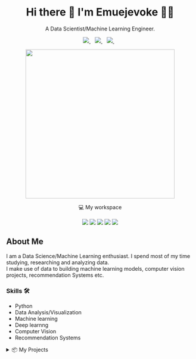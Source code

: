 
<h1 align='center'>
  Hi there 👋 I'm Emuejevoke 👨‍💻
</h1>

<p align='center'>
  A Data Scientist/Machine Learning Engineer.
</p>



<p align='center'>
  
  <a href="https://linkedin.com/in/emuejevoke-eshemitan">
    <img src="https://img.shields.io/badge/linkedin-%230077B5.svg?&style=for-the-badge&logo=linkedin&logoColor=white" />
  </a>&nbsp;&nbsp;
    <a href="https://twitter.com/davidsonity_">
    <img src="https://img.shields.io/badge/Twitter-1DA1F2?style=for-the-badge&logo=twitter&logoColor=white" />        
  </a>&nbsp;&nbsp;
  <a href="mailto:eshemitanvoke@gmail.com">
    <img src="https://img.shields.io/badge/Gmail-D14836?style=for-the-badge&logo=gmail&logoColor=white" />        
  </a>&nbsp;&nbsp;
  
</p>

<p align='center'>
  <a href="#"><img src="https://github-readme-stats.vercel.app/api?username=Davidsonity&show_icons=true&count_private=true&theme=dark" width="400"></a>
</p>

<p align='center'>
  💻 My workspace<br/><br/>
  <img src="https://img.shields.io/badge/PyCharm-000000.svg?&style=for-the-badge&logo=PyCharm&logoColor=white" />
  <img src="https://img.shields.io/badge/TensorFlow-FF6F00?style=for-the-badge&logo=tensorflow&logoColor=white" />
  <img src="https://img.shields.io/badge/OpenCV-27338e?style=for-the-badge&logo=OpenCV&logoColor=white" />
  <img src="https://img.shields.io/badge/Jupyter-F37626.svg?&style=for-the-badge&logo=Jupyter&logoColor=white" />
  <img src="https://img.shields.io/badge/Colab-F9AB00?style=for-the-badge&logo=googlecolab&color=525252" />
</p>



## About Me
I am a Data Science/Machine Learning enthusiast. I spend most of my time studying, researching and analyzing data. \
I make use of data to building machine learning models, computer vision projects, recommendation Systems etc.

### Skills 🛠 
- Python
- Data Analysis/Visualization
- Machine learning
- Deep learnng
- Computer Vision
- Recommendation Systems

<details>

<summary>📦 My Projects</summary>

| Name                 | A short summary                              | App  | Notebook |
| -------------------- | -------------------------------------------- | --------- |-------- |
| [Dog Breed Classifier](https://github.com/Davidsonity/Dog_Breed_Classifier) | Classifiy images of dogs  | [![Website shields.io](https://img.shields.io/website-up-down-green-red/http/shields.io.svg)](https://davidsonity-dog-breed-classifier-app-l4wtbp.streamlitapp.com/) | [![Made In Collab](https://colab.research.google.com/assets/colab-badge.svg)](https://colab.research.google.com/github/Davidsonity/Dog_Breed_Classifier/blob/main/Notebook/Dog_Breed_Prediction.ipynb) |
| [Zomato](https://github.com/Davidsonity/Zomato)   | Data Analysis/Visualization and Model Building   | [![Website shields.io](https://img.shields.io/website-up-down-green-red/http/shields.io.svg)](https://davidsonity-zomato-app-oz2y4c.streamlitapp.com/) | [![Made In Collab](https://colab.research.google.com/assets/colab-badge.svg)](https://colab.research.google.com/github/Davidsonity/Zomato/blob/main/Notebook/Zomato_Bangalore_Restaurants.ipynb) |
| [Netflix Recommendation](https://github.com/Davidsonity/Netflix_Recommendation) | Recommendation engine  | [![Website shields.io](https://img.shields.io/website-up-down-green-red/http/shields.io.svg)](https://davidsonity-netflix-recommendation-app-gopbme.streamlitapp.com/) | [![Made In Collab](https://colab.research.google.com/assets/colab-badge.svg)](https://colab.research.google.com/github/Davidsonity/Netflix_Recommendation/blob/main/NoteBook/Netflix_Recommendation_Engine.ipynb) |
| [Sentiment_Analysis-StrangerThings](https://github.com/Davidsonity/Sentiment_Analysis-StrangerThings) | Twitter Sentiment Analysis on the netflix Series Stranger things  | NaN | [![Made In Collab](https://colab.research.google.com/assets/colab-badge.svg)](https://colab.research.google.com/github/Davidsonity/Sentiment_Analysis-StrangerThings/blob/main/Notebook/Twitter_Sentiment.ipynb) |
| [Image WaterMarker](https://github.com/Davidsonity/WaterMarkingApp) | Add watermark to image  | [![Website shields.io](https://img.shields.io/website-up-down-green-red/http/shields.io.svg)](https://davidsonity-image-watermarking-app-6ycg9s.streamlitapp.com/) | Request |
| [Traffic Sign Classifer](https://github.com/Davidsonity/Traffic_Sign_Classifier) | Classifiy traffic signs  | NaN | [![Made In Collab](https://colab.research.google.com/assets/colab-badge.svg)](https://colab.research.google.com/github/Davidsonity/Traffic_Sign_Classifier/blob/main/Notebook/Traffic_Sign_Classification.ipynb) |
<!-- | Content Cell         | Content Cell                                | link | -->

### ***Check repository to see more !!!*** ###

</details>
